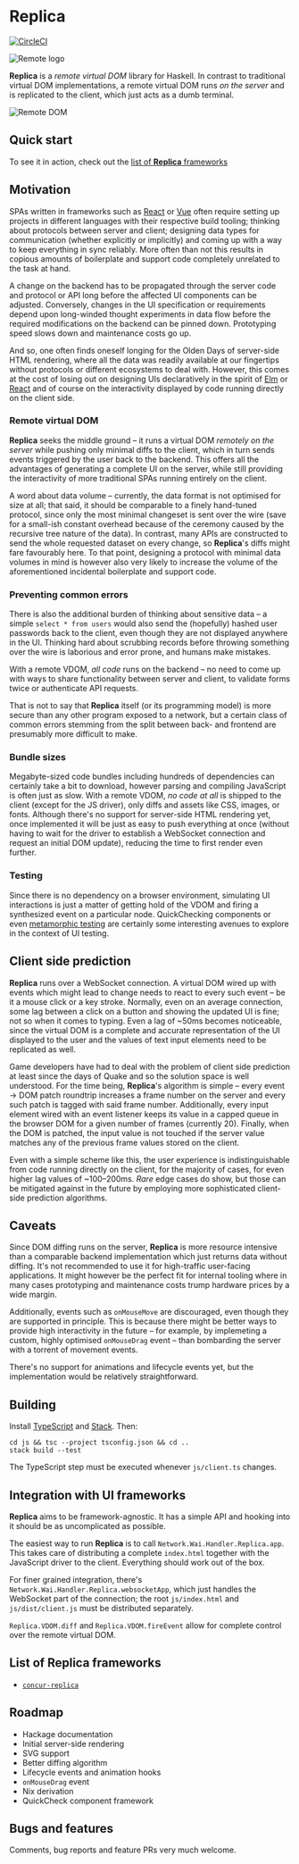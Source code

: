# Replica

[![CircleCI](https://circleci.com/gh/pkamenarsky/replica.svg?style=svg)](https://circleci.com/gh/pkamenarsky/replica)

![Remote logo](./docs/replica-logo.svg)

**Replica** is a *remote virtual DOM* library for Haskell. In contrast to traditional virtual DOM implementations, a remote virtual DOM runs *on the server* and is replicated to the client, which just acts as a dumb terminal.

![Remote DOM](./docs/replica-dom.svg)

## Quick start

To see it in action, check out the [list of **Replica** frameworks](#list-of-replica-frameworks)

## Motivation

SPAs written in frameworks such as [React](https://reactjs.org) or [Vue](https://vuejs.org) often require setting up projects in different languages with their respective build tooling; thinking about protocols between server and client; designing data types for communication (whether explicitly or implicitly) and coming up with a way to keep everything in sync reliably. More often than not this results in copious amounts of boilerplate and support code completely unrelated to the task at hand.

A change on the backend has to be propagated through the server code and protocol or API long before the affected UI components can be adjusted. Conversely, changes in the UI specification or requirements depend upon long-winded thought experiments in data flow before the required modifications on the backend can be pinned down. Prototyping speed slows down and maintenance costs go up.

And so, one often finds oneself longing for the Olden Days of server-side HTML rendering, where all the data was readily available at our fingertips without protocols or different ecosystems to deal with. However, this comes at the cost of losing out on designing UIs declaratively in the spirit of [Elm](https://elm-lang.org) or [React](https://reactjs.org) and of course on the interactivity displayed by code running directly on the client side.

### Remote virtual DOM

**Replica** seeks the middle ground – it runs a virtual DOM *remotely on the server* while pushing only minimal diffs to the client, which in turn sends events triggered by the user back to the backend. This offers all the advantages of generating a complete UI on the server, while still providing the interactivity of more traditional SPAs running entirely on the client.

A word about data volume – currently, the data format is not optimised for size at all; that said, it should be comparable to a finely hand-tuned protocol, since only the most minimal changeset is sent over the wire (save for a small-ish constant overhead because of the ceremony caused by the recursive tree nature of the data). In contrast, many APIs are constructed to send the whole requested dataset on every change, so **Replica**'s diffs might fare favourably here. To that point, designing a protocol with minimal data volumes in mind is however also very likely to increase the volume of the aforementioned incidental boilerplate and support code.

### Preventing common errors

There is also the additional burden of thinking about sensitive data – a simple `select * from users` would also send the (hopefully) hashed user passwords back to the client, even though they are not displayed anywhere in the UI. Thinking hard about scrubbing records before throwing something over the wire is laborious and error prone, and humans make mistakes.

With a remote VDOM, *all code* runs on the backend – no need to come up with ways to share functionality between server and client, to validate forms twice or authenticate API requests.

That is not to say that **Replica** itself (or its programming model) is more secure than any other program exposed to a network, but a certain class of common errors stemming from the split between back- and frontend are presumably more difficult to make.

### Bundle sizes

Megabyte-sized code bundles including hundreds of dependencies can certainly take a bit to download, however parsing and compiling JavaScript is often just as slow. With a remote VDOM, *no code at all* is shipped to the client (except for the JS driver), only diffs and assets like CSS, images, or fonts. Although there's no support for server-side HTML rendering yet, once implemented it will be just as easy to push everything at once (without having to wait for the driver to establish a WebSocket connection and request an initial DOM update), reducing the time to first render even further.

### Testing

Since there is no dependency on a browser environment, simulating UI interactions is just a matter of getting hold of the VDOM and firing a synthesized event on a particular node. QuickChecking components or even [metamorphic testing](http://www.lsi.us.es/~segura/files/papers/segura17-tse.pdf) are certainly some interesting avenues to explore in the context of UI testing.

## Client side prediction

**Replica** runs over a WebSocket connection. A virtual DOM wired up with events which might lead to change needs to react to every such event – be it a mouse click or a key stroke. Normally, even on an average connection, some lag between a click on a button and showing the updated UI is fine; not so when it comes to typing. Even a lag of ~50ms becomes noticeable, since the virtual DOM is a complete and accurate representation of the UI displayed to the user and the values of text input elements need to be replicated as well.

Game developers have had to deal with the problem of client side prediction at least since the days of Quake and so the solution space is well understood. For the time being, **Replica**'s algorithm is simple – every event → DOM patch roundtrip increases a frame number on the server and every such patch is tagged with said frame number. Additionally, every input element wired with an event listener keeps its value in a capped queue in the browser DOM for a given number of frames (currently 20). Finally, when the DOM is patched, the input value is not touched if the server value matches any of the previous frame values stored on the client.

Even with a simple scheme like this, the user experience is indistinguishable from code running directly on the client, for the majority of cases, for even higher lag values of ~100–200ms. *Rare* edge cases do show, but those can be mitigated against in the future by employing more sophisticated client-side prediction algorithms.

## Caveats

Since DOM diffing runs on the server, **Replica** is more resource intensive than a comparable backend implementation which just returns data without diffing. It's not recommended to use it for high-traffic user-facing applications. It might however be the perfect fit for internal tooling where in many cases prototyping and maintenance costs trump hardware prices by a wide margin.

Additionally, events such as `onMouseMove` are discouraged, even though they are supported in principle. This is because there might be better ways to provide high interactivity in the future – for example, by implemeting a custom, highly optimised `onMouseDrag` event – than bombarding the server with a torrent of movement events.

There's no support for animations and lifecycle events yet, but the implementation would be relatively straightforward.

## Building

Install [TypeScript](https://www.typescriptlang.org) and [Stack](https://docs.haskellstack.org/en/stable/README). Then:

```
cd js && tsc --project tsconfig.json && cd ..
stack build --test
```

The TypeScript step must be executed whenever `js/client.ts` changes.

## Integration with UI frameworks

**Replica** aims to be framework-agnostic. It has a simple API and hooking into it should be as uncomplicated as possible.

The easiest way to run **Replica** is to call `Network.Wai.Handler.Replica.app`. This takes care of distributing a complete `index.html` together with the JavaScript driver to the client. Everything should work out of the box.

For finer grained integration, there's `Network.Wai.Handler.Replica.websocketApp`, which just handles the WebSocket part of the connection; the root `js/index.html` and `js/dist/client.js` must be distributed separately.

`Replica.VDOM.diff` and `Replica.VDOM.fireEvent` allow for complete control over the remote virtual DOM.

## List of **Replica** frameworks

* [`concur-replica`](https://github.com/pkamenarsky/concur-replica)

## Roadmap

* Hackage documentation
* Initial server-side rendering
* SVG support
* Better diffing algorithm
* Lifecycle events and animation hooks
* `onMouseDrag` event
* Nix derivation
* QuickCheck component framework

## Bugs and features

Comments, bug reports and feature PRs very much welcome.
